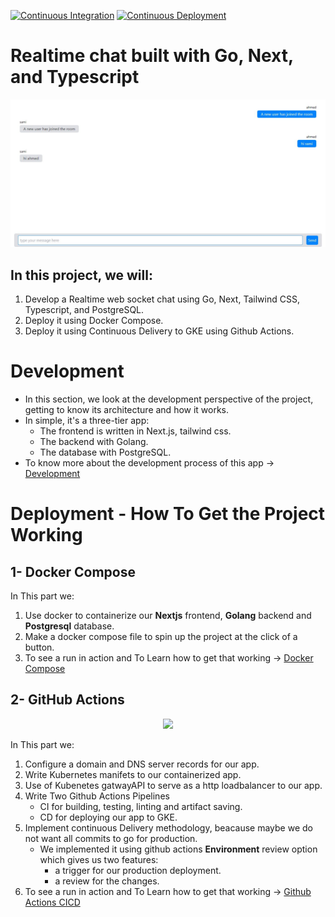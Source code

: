 [![Continuous Integration](https://github.com/samy-soliman/go-next-ts-chat/actions/workflows/CI.yml/badge.svg?branch=main&event=push)](https://github.com/samy-soliman/go-next-ts-chat/actions/workflows/CI.yml)
[![Continuous Deployment](https://github.com/samy-soliman/go-next-ts-chat/actions/workflows/CD.yml/badge.svg?branch=main&event=push)](https://github.com/samy-soliman/go-next-ts-chat/actions/workflows/CD.yml)

# Realtime chat built with Go, Next, and Typescript

![screenshot](/assets/appScreanShot2.JPG)


## In this project, we will:
1. Develop a Realtime web socket chat using Go, Next, Tailwind CSS, Typescript, and PostgreSQL.
2. Deploy it using Docker Compose.
3. Deploy it using Continuous Delivery to GKE using Github Actions.

# Development

- In this section, we look at the development perspective of the project, getting to know its architecture and how it works.
- In simple, it's a three-tier app:
    - The frontend is written in Next.js, tailwind css.
    - The backend with Golang.
    - The database with PostgreSQL.
- To know more about the development process of this app &#8594; [Development](https://github.com/samy-soliman/go-next-ts-chat/blob/main/ReadME/Development.md)

# Deployment - How To Get the Project Working

## 1- Docker Compose
In This part we:
1. Use docker to containerize our **Nextjs** frontend, **Golang** backend and **Postgresql** database.
2. Make a docker compose file to spin up the project at the click of a button.
3. To see a run in action and To Learn how to get that working &#8594; [Docker Compose](https://github.com/samy-soliman/go-next-ts-chat/blob/main/ReadME/Docker-Compose.md)

## 2- GitHub Actions

<div align="center">
  
![](https://github.com/samy-soliman/go-next-ts-chat/blob/main/assets/GitHubCICD.gif)


</div>

In This part we:
1. Configure a domain and DNS server records for our app.
2. Write Kubernetes manifets to our containerized app.
3. Use of Kubenetes gatwayAPI to serve as a http loadbalancer to our app.
4. Write Two Github Actions Pipelines
    - CI for building, testing, linting and artifact saving.
    - CD for deploying our app to GKE.
5. Implement continuous Delivery methodology, beacause maybe we do not want all commits to go for production.
    - We implemented it using github actions **Environment** review option which gives us two features:
        - a trigger for our production deployment.
        - a review for the changes.
6. To see a run in action and To Learn how to get that working &#8594; [Github Actions CICD](https://github.com/samy-soliman/go-next-ts-chat/blob/main/ReadME/GithubCICD.md)
